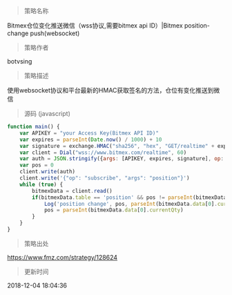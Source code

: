 
> 策略名称

Bitmex仓位变化推送微信（wss协议,需要bitmex api ID）|Bitmex position-change push(websocket)

> 策略作者

botvsing

> 策略描述

使用websocket协议和平台最新的HMAC获取签名的方法，仓位有变化推送到微信



> 源码 (javascript)

``` javascript
function main() {
    var APIKEY = "your Access Key(Bitmex API ID)"
    var expires = parseInt(Date.now() / 1000) + 10
    var signature = exchange.HMAC("sha256", "hex", "GET/realtime" + expires, "{{secretkey}}")
    var client = Dial("wss://www.bitmex.com/realtime", 60)
    var auth = JSON.stringify({args: [APIKEY, expires, signature], op: "authKeyExpires"})
    var pos = 0
    client.write(auth)
    client.write('{"op": "subscribe", "args": "position"}')
    while (true) {
        bitmexData = client.read()
        if(bitmexData.table == 'position' && pos != parseInt(bitmexData.data[0].currentQty)){
            Log('position change', pos, parseInt(bitmexData.data[0].currentQty), '@')
            pos = parseInt(bitmexData.data[0].currentQty)
        }
    }
}
```

> 策略出处

https://www.fmz.com/strategy/128624

> 更新时间

2018-12-04 18:04:36
